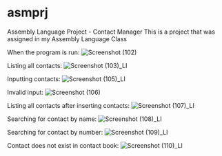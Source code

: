 # asmprj
Assembly Language Project - Contact Manager
This is a project that was assigned in my Assembly Language Class

When the program is run:
![Screenshot (102)](https://user-images.githubusercontent.com/55252590/125323812-c18a5000-e32e-11eb-89b8-1e84c481e7ea.png)

Listing all contacts:
![Screenshot (103)_LI](https://user-images.githubusercontent.com/55252590/125323817-c2bb7d00-e32e-11eb-9a27-4b644c629715.jpg)

Inputting contacts:
![Screenshot (105)_LI](https://user-images.githubusercontent.com/55252590/125323819-c3541380-e32e-11eb-8dbc-59b1ca905310.jpg)

Invalid input:
![Screenshot (106)](https://user-images.githubusercontent.com/55252590/125323821-c3ecaa00-e32e-11eb-81c8-09ac3ff1809a.png)

Listing all contacts after inserting contacts:
![Screenshot (107)_LI](https://user-images.githubusercontent.com/55252590/125323825-c4854080-e32e-11eb-953a-f981193422f1.jpg)

Searching for contact by name:
![Screenshot (108)_LI](https://user-images.githubusercontent.com/55252590/125323827-c51dd700-e32e-11eb-8ec9-bcc861217c51.jpg)

Searching for contact by number: 
![Screenshot (109)_LI](https://user-images.githubusercontent.com/55252590/125323830-c5b66d80-e32e-11eb-8638-7aa82a971939.jpg)

Contact does not exist in contact book:
![Screenshot (110)_LI](https://user-images.githubusercontent.com/55252590/125323832-c64f0400-e32e-11eb-8632-b5abc8d04a4a.jpg)
